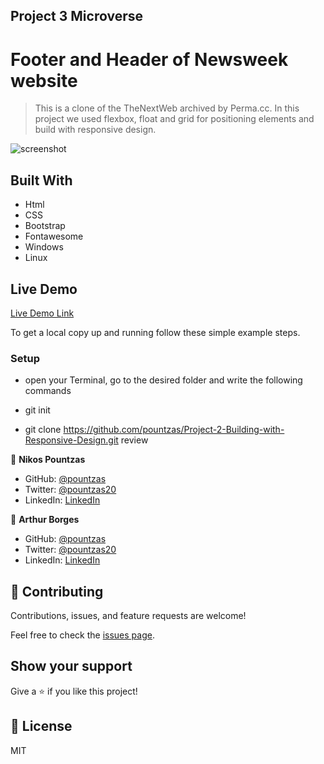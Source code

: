 ## Project 3 Microverse

# Footer and Header of Newsweek website
> This is a clone of the TheNextWeb archived by Perma.cc. In this project we used flexbox, float and grid for positioning elements and build with responsive design.

![screenshot](./images/app.screenshot.png)

## Built With

- Html
- CSS
- Bootstrap
- Fontawesome
- Windows
- Linux

## Live Demo

[Live Demo Link](https://pountzas.github.io/Project-2-Building-with-Responsive-Design/)

To get a local copy up and running follow these simple example steps.
### Setup
- open your Terminal, go to the desired folder and write the following commands

- git init
- git clone https://github.com/pountzas/Project-2-Building-with-Responsive-Design.git review

👤 **Nikos Pountzas**

- GitHub: [@pountzas](https://github.com/pountzas)
- Twitter: [@pountzas20](https://twitter.com/pountzas20)
- LinkedIn: [LinkedIn](https://www.linkedin.com/in/nikos-pountzas-173ba4a8/)

👤 **Arthur Borges**

- GitHub: [@pountzas](https://github.com/arthurborgesdev)
- Twitter: [@pountzas20](https://twitter.com/arthurmoises)
- LinkedIn: [LinkedIn](https://www.linkedin.com/in/arthurmoises/)

## 🤝 Contributing

Contributions, issues, and feature requests are welcome!

Feel free to check the [issues page](issues/).

## Show your support

Give a ⭐️ if you like this project!


## 📝 License

MIT